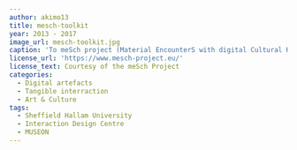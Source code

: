 ```yaml
---
author: akimo13
title: mesch-toolkit
year: 2013 - 2017
image_url: mesch-toolkit.jpg
caption: 'Το meSch project (Material EncounterS with digital Cultural Heritage) ήταν ένα χρηματοδοτούμενο από την Ε.Ε. πρόγραμμα (2013 - 2017) που είχε ως στόχο τη σχεδίασση, ανάπτυξη και αξιοποίηση εργαλείων για τη δημιουργία απτών διαδραστικών εμπειριών οι οποίες συνδυάζουν το φυσκό χώρο των μουσείων με τις ψηφιακές πληροφορίες. Με τη χρήση του meSch toolkit υπεύθυνοι μουσείων και εκθέσεων μπορούσαν να δημιουργήσουν πρωτότυπους τρόπους αλληλεπίδρασης με τα εκθέματα με τη χρήση ψηφιακών διαδραστικών τεχνολογιών.'
license_url: 'https://www.mesch-project.eu/' 
license_text: Courtesy of the meSch Project
categories:
  - Digital artefacts
  - Tangible interraction
  - Art & Culture
tags:
  - Sheffield Hallam University
  - Interaction Design Centre
  - MUSEON
---
```

